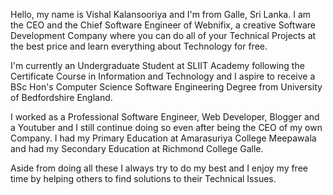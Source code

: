 Hello, my name is Vishal Kalansooriya and I'm from Galle, Sri Lanka. I am the CEO and the Chief Software Engineer of Webnifix, a creative Software Development Company where you can do all of your Technical Projects at the best price and learn everything about Technology for free.

I'm currently an Undergraduate Student at SLIIT Academy following the Certificate Course in Information and Technology and I aspire to receive a BSc Hon's Computer Science Software Engineering Degree from University of Bedfordshire England.

I worked as a Professional Software Engineer, Web Developer, Blogger and a Youtuber and I still continue doing so even after being the CEO of my own Company. I had my Primary Education at Amarasuriya College Meepawala and had my Secondary Education at Richmond College Galle.

Aside from doing all these I always try to do my best and I enjoy my free time by helping others to find solutions to their Technical Issues.
